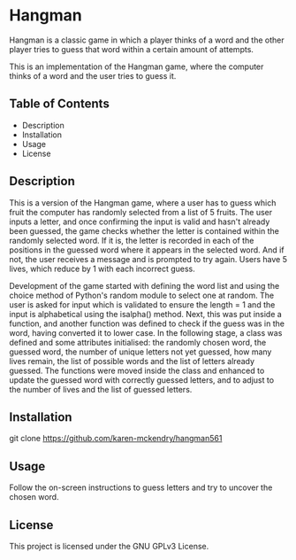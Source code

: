 # Hangman

Hangman is a classic game in which a player thinks of a word and the other player tries to guess that word within a certain amount of attempts.

This is an implementation of the Hangman game, where the computer thinks of a word and the user tries to guess it.

## Table of Contents

-  Description
-  Installation
-  Usage
-  License

## Description

This is a version of the Hangman game, where a user has to guess which fruit the computer has randomly selected from a list of 5 fruits. The user inputs a letter, and once confirming the input is valid and hasn't already been guessed, the game checks whether the letter is contained within the randomly selected word. If it is, the letter is recorded in each of the positions in the guessed word where it appears in the selected word. And if not, the user receives a message and is prompted to try again. Users have 5 lives, which reduce by 1 with each incorrect guess.

Development of the game started with defining the word list and using the choice method of Python's random module to select one at random. The user is asked for input which is validated to ensure the length = 1 and the input is alphabetical using the isalpha() method. Next, this was put inside a function, and another function was defined to check if the guess was in the word, having converted it to lower case. In the following stage, a class was defined and some attributes initialised: the randomly chosen word, the guessed word, the number of unique letters not yet guessed, how many lives remain, the list of possible words and the list of letters already guessed. The functions were moved inside the class and enhanced to update the guessed word with correctly guessed letters, and to adjust to the number of lives and the list of guessed letters.

## Installation

git clone https://github.com/karen-mckendry/hangman561

## Usage

Follow the on-screen instructions to guess letters and try to uncover the chosen word.

## License

This project is licensed under the GNU GPLv3 License.



